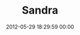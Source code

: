 ---
title: "Sandra"
date: 2012-05-29 18:29:59 00:00
permalink: /skimbospice
twitter: "skimbospice"
likes: [596]
id: 762
gravatar: "http://www.gravatar.com/avatar/f37dff14efbdd926256e6197df8d8c10"
---